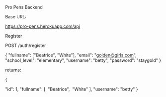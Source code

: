 Pro Pens Backend

Base URL:

https://pro-pens.herokuapp.com/api

Register

POST /auth/register

{ "fullname": ["Beatrice", "White"],
"email": "golden@girls.com",
"school_level": "elementary",
"username": "betty",
"password": "staygold"
}

returns:

{

"id": 1,
"fullname":
[
​ "Beatrice",
​ "White"
],
"username": "betty"
}
